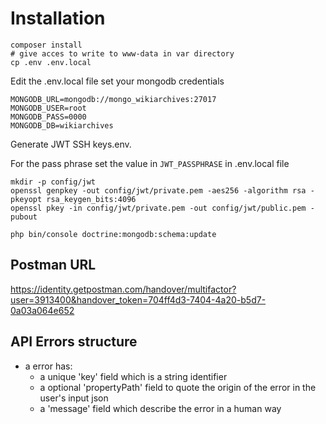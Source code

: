 # Installation

```
composer install
# give acces to write to www-data in var directory
cp .env .env.local
```

Edit the .env.local file set your mongodb credentials

```
MONGODB_URL=mongodb://mongo_wikiarchives:27017
MONGODB_USER=root
MONGODB_PASS=0000
MONGODB_DB=wikiarchives
```

Generate JWT SSH keys.env.

For the pass phrase set the value in `JWT_PASSPHRASE` in .env.local file

```
mkdir -p config/jwt
openssl genpkey -out config/jwt/private.pem -aes256 -algorithm rsa -pkeyopt rsa_keygen_bits:4096
openssl pkey -in config/jwt/private.pem -out config/jwt/public.pem -pubout
```

```
php bin/console doctrine:mongodb:schema:update
```

## Postman URL
https://identity.getpostman.com/handover/multifactor?user=3913400&handover_token=704ff4d3-7404-4a20-b5d7-0a03a064e652

## API Errors structure

- a error has:
    - a unique 'key' field which is a string identifier
    - a optional 'propertyPath' field to quote the origin of the error in the user's input json
    - a 'message' field which describe the error in a human way